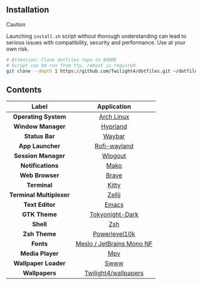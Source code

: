 ## Installation
> [!CAUTION]
> Launching `install.sh` script without thorough understanding can lead to serious issues with compatibility, security and performance. Use at your own risk.

```bash
# Attention: Clone dotfiles repo to $HOME
# Script can be run from tty, reboot is required
git clone --depth 1 https://github.com/Twilight4/dotfiles.git ~/dotfiles > /dev/null 2>&1 && cd ~/dotfiles && ./install.sh
```

## Contents

|      Label                     |                         Application                        |
| :----------------------------: | :--------------------------------------------------------: | 
|  **Operating System**          | [Arch Linux](https://archlinux.org/)                       |
|  **Window Manager**            | [Hyprland](https://github.com/hyprwm/Hyprland)             |
|  **Status Bar**                | [Waybar](https://github.com/Alexays/Waybar/)               |
|  **App Launcher**              | [Rofi-wayland](https://github.com/lbonn/rofi)              |
|  **Session Manager**           | [Wlogout](https://github.com/ArtsyMacaw/wlogout)           |
|  **Notifications**             | [Mako](https://github.com/emersion/mako)                   |
|  **Web Browser**               | [Brave](https://brave.com/)                                |
|  **Terminal**                  | [Kitty](https://sw.kovidgoyal.net/kitty/)                  |
|  **Terminal Multiplexer**      | [Zellij](https://github.com/zellij-org/zellij)             |
|  **Text Editor**            	 | [Emacs](https://www.gnu.org/software/emacs/)               |
|  **GTK Theme**                 | [Tokyonight-Dark](https://github.com/Fausto-Korpsvart/Tokyo-Night-GTK-Theme)    |
|  **Shell**                     | [Zsh](https://github.com/zsh-users)                        |
|  **Zsh Theme**                 | [Powerlevel10k](https://github.com/romkatv/powerlevel10k)  |
|  **Fonts**                     | [Meslo / JetBrains Mono NF](https://github.com/ryanoasis/nerd-fonts/)    |
|  **Media Player**              | [Mpv](https://mpv.io/)                                     | 
|  **Wallpaper Loader**          | [Swww](https://github.com/Horus645/swww)                   |
|  **Wallpapers**                | [Twilight4/wallpapers](https://github.com/Twilight4/wallpapers)  |
